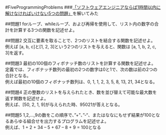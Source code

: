 <script type="text/javascript" src="//ajax.googleapis.com/ajax/libs/jquery/1.10.2/jquery.min.js"></script>
<script language="JavaScript">
$(document).ready( function () {
   $("a[href^='http']:not([href*='" + location.hostname + "'])").attr('target', '_blank');
})
</script>
#FiveProgrammingProblems
###[「ソフトウェアエンジニアならば1時間以内に解けなければいけない5つの問題」](http://www.softantenna.com/wp/software/5-programming-problems/)を解いてみた

##問題1
forループ、whileループ、および再帰を使用して、リスト内の数字の合計を計算する3つの関数を記述せよ。

##問題2
交互に要素を取ることで、2つのリストを結合する関数を記述せよ。  
例えば [a, b, c]と[1, 2, 3]という2つのリストを与えると、関数は [a, 1, b, 2, c, 3]を返す。

##問題3
最初の100個のフィボナッチ数のリストを計算する関数を記述せよ。  
定義では、フィボナッチ数列の最初の2つの数字は0と1で、次の数は前の2つの合計となる。  
例えば最初の10個のフィボナッチ数列は、0, 1, 1, 2, 3, 5, 8, 13, 21, 34となる。

##問題4
正の整数のリストを与えられたとき、数を並び替えて可能な最大数を返す関数を記述せよ。  
例えば、[50, 2, 1, 9]が与えられた時、95021が答えとなる。

##問題5
1,2,…,9の数をこの順序で、”+”、”-“、またはななにもせず結果が100となるあらゆる組合せを出力するプログラムを記述せよ。  
例えば、1 + 2 + 34 – 5 + 67 – 8 + 9 = 100となる

